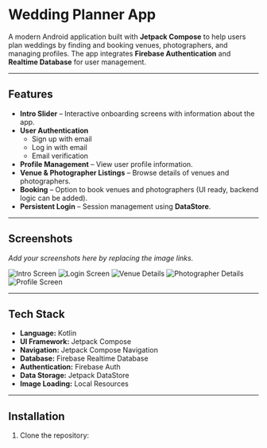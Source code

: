 # Wedding Planner App

A modern Android application built with **Jetpack Compose** to help users plan weddings by finding and booking venues, photographers, and managing profiles. The app integrates **Firebase Authentication** and **Realtime Database** for user management.

---

## Features

- **Intro Slider** – Interactive onboarding screens with information about the app.
- **User Authentication**
  - Sign up with email
  - Log in with email
  - Email verification
- **Profile Management** – View user profile information.
- **Venue & Photographer Listings** – Browse details of venues and photographers.
- **Booking** – Option to book venues and photographers (UI ready, backend logic can be added).
- **Persistent Login** – Session management using **DataStore**.

---

## Screenshots

*Add your screenshots here by replacing the image links.*

![Intro Screen](link_to_image)
![Login Screen](link_to_image)
![Venue Details](link_to_image)
![Photographer Details](link_to_image)
![Profile Screen](link_to_image)

---

## Tech Stack

- **Language:** Kotlin  
- **UI Framework:** Jetpack Compose  
- **Navigation:** Jetpack Compose Navigation  
- **Database:** Firebase Realtime Database  
- **Authentication:** Firebase Auth  
- **Data Storage:** Jetpack DataStore  
- **Image Loading:** Local Resources  

---

## Installation

1. Clone the repository:

```bash

